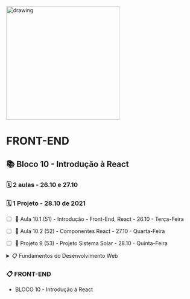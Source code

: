 <img src="https://user-images.githubusercontent.com/87394535/129942939-007fc304-2ac0-431d-b018-685951e5750f.png" alt="drawing" width="300"/>

# FRONT-END
## 📚 Bloco 10 - Introdução à React
### 🗓️ 2 aulas - 26.10 e 27.10
### 🗓️ 1 Projeto - 28.10 de 2021

- [ ] 📖 Aula 10.1 (51) - Introdução - Front-End, React - 26.10 - Terça-Feira
- [ ] 📖 Aula 10.2 (52) - Componentes React - 27.10 - Quarta-Feira
- [ ] 📖 Projeto 9 (53) - Projeto Sistema Solar - 28.10 - Quinta-Feira


<details>
<summary> 📋 Fundamentos do Desenvolvimento Web </summary>

- BLOCO 1 - UNIX & BASH  ✅
- BLOCO 2 - Git, GitHub e Internet ✅
- BLOCO 3 - Introdução à HTML e CSS ✅
- BLOCO 4 - Introdução à JavaScript e Lógica de Programação ✅
- BLOCO 5 - JavaScript: DOM, eventos e WebStorage ✅
- BLOCO 6 - HTML e CSS: Forms, Flexbox e Responsivo ✅
- BLOCO 7 - Introdução à JS ES6 e Testes Unitários ✅
- BLOCO 8 - Higher Order Functions do JavaScript ES6 ✅
- BLOCO 9 - JavaScript e Testes Assíncronos ✅

</details>

### 📋 FRONT-END

- BLOCO 10 - Introdução à React